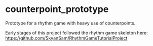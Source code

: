 # counterpoint_prototype
 Prototype for a rhythm game with heavy use of counterpoints.

 Early stages of this project followed the rhythm game skeleton here: https://github.com/SkyanSam/RhythmGameTutorialProject
